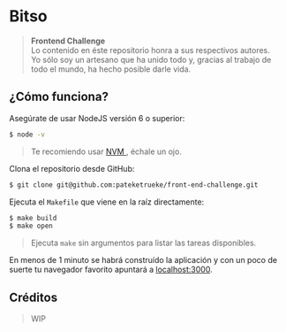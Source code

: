 # Bitso

> **Frontend Challenge**<br>
> Lo contenido en éste repositorio honra a sus respectivos autores.<br>
> Yo sólo soy un artesano que ha unido todo y, gracias al trabajo de todo el mundo, ha hecho posible darle vida.

## ¿Cómo funciona?

Asegúrate de usar NodeJS versión 6 o superior:

```bash
$ node -v
```

> Te recomiendo usar [NVM ](https://github.com/creationix/nvm/blob/master/nvm.sh), échale un ojo.

Clona el repositorio desde GitHub:

```bash
$ git clone git@github.com:pateketrueke/front-end-challenge.git
```

Ejecuta el `Makefile` que viene en la raíz directamente:

```bash
$ make build
$ make open
```

> Ejecuta `make` sin argumentos para listar las tareas disponibles.

En menos de 1 minuto se habrá construído la aplicación y con un poco de suerte tu navegador favorito apuntará a [localhost:3000](http://localhost:3000).

## Créditos

> WIP
